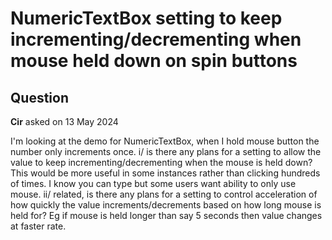 # NumericTextBox setting to keep incrementing/decrementing when mouse held down on spin buttons

## Question

**Cir** asked on 13 May 2024

I'm looking at the demo for NumericTextBox, when I hold mouse button the number only increments once. i/ is there any plans for a setting to allow the value to keep incrementing/decrementing when the mouse is held down? This would be more useful in some instances rather than clicking hundreds of times. I know you can type but some users want ability to only use mouse. ii/ related, is there any plans for a setting to control acceleration of how quickly the value increments/decrements based on how long mouse is held for? Eg if mouse is held longer than say 5 seconds then value changes at faster rate.
